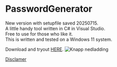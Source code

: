 # PasswordGenerator

New version with setupfile saved 20250715. </br>
A little handy tool written in C# in Visual Studio.</br>
Free to use for those who like it.</br>
This is written and tested on a Windows 11 system.</br>

Download and tryout [HERE](SetupPassWordGenerator20250715.msi).
![Knapp nedladding](./JopApplyOrganizer/Pictures/BildNedladdning.png)

[Disclamer](disclamer.md)
